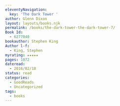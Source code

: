 ```yaml
---
eleventyNavigation:
  key: 'The Dark Tower '
author: Glenn Dixon
layout: layouts/books.njk
permalink: /books/the-dark-tower-the-dark-tower-7/
Book Id:
  - 6277040
bookauthor: Stephen King
Author l-f:
  - King, Stephen
myrating: ★★★★★
pages: 1072
dateread:
  - 2016/02/18
status: read
categories:
  - GoodReads
  - Uncategorized
tags:
  - books
---
```

